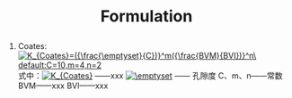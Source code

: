 # <p align="center">Formulation</p>
1. Coates: <a href="https://www.codecogs.com/eqnedit.php?latex=K_{Coates}=({\frac{\emptyset}{C})}^m({\frac{BVM}{BVI})}^n\&space;default:C=10,m=4,n=2" target="_blank"><img src="https://latex.codecogs.com/gif.latex?K_{Coates}=({\frac{\emptyset}{C})}^m({\frac{BVM}{BVI})}^n\&space;default:C=10,m=4,n=2" title="K_{Coates}=({\frac{\emptyset}{C})}^m({\frac{BVM}{BVI})}^n\ default:C=10,m=4,n=2" /></a>
式中：<a href="https://www.codecogs.com/eqnedit.php?latex=K_{Coates}" target="_blank"><img src="https://latex.codecogs.com/gif.latex?K_{Coates}" title="K_{Coates}" /></a> ——xxx
<a href="https://www.codecogs.com/eqnedit.php?latex=\emptyset" target="_blank"><img src="https://latex.codecogs.com/gif.latex?\emptyset" title="\emptyset" /></a> —— 孔隙度
C、m、n——常数
BVM——xxx
BVI——xxx
